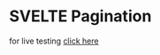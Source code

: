 # SVELTE Pagination
for live testing [click here](https://svelte.dev/repl/276611f1b1d24d97b398f1287b89a632?version=3.19.2)
